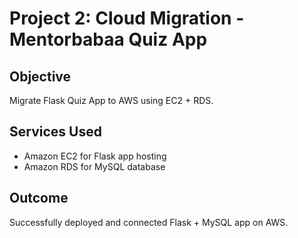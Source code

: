 # Project 2: Cloud Migration - Mentorbabaa Quiz App

## Objective
Migrate Flask Quiz App to AWS using EC2 + RDS.

## Services Used
- Amazon EC2 for Flask app hosting
- Amazon RDS for MySQL database

## Outcome
Successfully deployed and connected Flask + MySQL app on AWS.